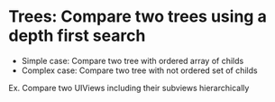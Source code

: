 # Trees: Compare two trees using a depth first search
 
- Simple case: Compare two tree with ordered array of childs
- Complex case: Compare two tree with not ordered set of childs

Ex. Compare two UIViews including their subviews hierarchically

